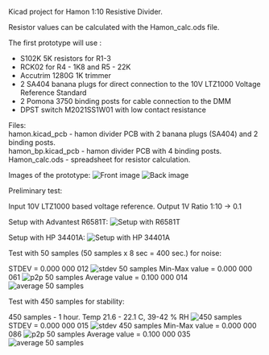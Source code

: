 Kicad project for Hamon 1:10 Resistive Divider.

Resistor values can be calculated with the Hamon_calc.ods file.

The first prototype will use :
- S102K 5K resistors for R1-3 
- RCK02 for R4 - 1K8 and R5 - 22K
- Accutrim 1280G 1K trimmer
- 2 SA404 banana plugs for direct connection to the 10V LTZ1000 Voltage Reference Standard
- 2 Pomona 3750 binding posts for cable connection to the DMM
- DPST switch M2021SS1W01 with low contact resistance

Files:<br>
hamon.kicad\_pcb - hamon divider PCB with 2 banana plugs (SA404) and 2 binding posts.<br>
hamon\_bp.kicad\_pcb - hamon divider PCB with 4 binding posts.<br>
Hamon\_calc.ods - spreadsheet for resistor calculation.<br>

Images of the prototype:
<img src="images/hamon_front.JPG" alt="Front image"/>
<img src="images/hamon_back.JPG" alt="Back image"/>
<img src="images/hamon-3d.JPG" alt=""/>


Preliminary test:

Input 10V LTZ1000 based voltage reference.
Output 1V
Ratio 1:10 -> 0.1

Setup with Advantest R6581T:
<img src="images/r6581t_setup.png" alt="Setup with R6581T"/>

Setup with HP 34401A:
<img src="images/hp34401_ratio.JPG" alt="Setup with HP 34401A"/>

Test with 50 samples (50 samples x 8 sec = 400 sec.) for noise:

STDEV = 0.000 000 012
<img src="images/50_samples_stdev.JPG" alt="stdev 50 samples"/>
Min-Max value = 0.000 000 061
<img src="images/50_samples_p2p.JPG" alt="p2p 50 samples"/>
Average value = 0.100 000 014
<img src="images/50_samples_average.JPG" alt="average 50 samples"/>

Test with 450 samples for stability:

450 samples - 1 hour. Temp 21.6 - 22.1 C, 39-42 % RH
<img src="images/450_samples.JPG" alt="450 samples"/>
STDEV = 0.000 000 015
<img src="images/450_samples_stdev.JPG" alt="stdev 450 samples"/>
Min-Max value = 0.000 000 086
<img src="images/450_samples_p2p.JPG" alt="p2p 50 samples"/>
Average value = 0.100 000 035
<img src="images/450_samples_average.JPG" alt="average 50 samples"/>

